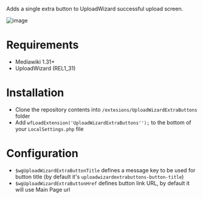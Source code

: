 Adds a single extra button to UploadWizard successful upload screen.

![image](https://user-images.githubusercontent.com/592009/44592621-cd558880-a7c9-11e8-8bc7-0937a4b5fc12.png)

# Requirements

* Mediawiki 1.31+
* UploadWizard (REL1_31)

# Installation

* Clone the repository contents into `/extesions/UploadWizardExtraButtons` folder
* Add `wfLoadExtension('UploadWizardExtraButtons'');` to the bottom of your `LocalSettings.php` file

# Configuration

* `$wgUploadWizardExtraButtonTitle` defines a message key to be used for button title (by default it's `uploadwizardextrabuttons-button-title`)
* `$wgUploadWizardExtraButtonHref` defines button link URL, by default it will use Main Page url 
